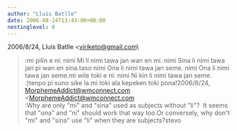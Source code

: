 ```yaml
---
author: "Lluís Batlle"
date: 2006-08-24T13:43:00+00:00
nestinglevel: 0
---
```

2006/8/24, Lluís Batlle <[viriketo@gmail.com](mailto://viriketo@gmail.com)\
>:mi pilin e ni: nimi Mi li nimi tawa jan wan en mi. nimi Sina li nimi tawa jan pi wan en sina.taso nimi Ona li nimi tawa jan seme. nimi Ona li nimi tawa jan seme.mi wile toki e ni: nimi Ni kin li nimi tawa jan seme. :)tenpo pi suno sike la mi toki ala kepeken toki pona!2006/8/24, [MorphemeAddict@wmconnect.com](mailto://MorphemeAddict@wmconnect.com) <[MorphemeAddict@wmconnect.com](mailto://MorphemeAddict@wmconnect.com)\
>:Why are only "mi" and "sina" used as subjects without "li"?  It seems that "ona" and "ni" should work that way too.Or conversely, why don't "mi" and "sina" use "li" when they are subjects?stevo